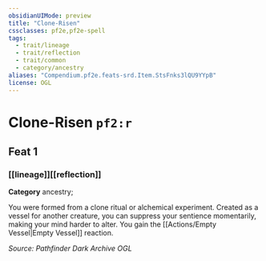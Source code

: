 ```yaml
---
obsidianUIMode: preview
title: "Clone-Risen"
cssclasses: pf2e,pf2e-spell
tags:
  - trait/lineage
  - trait/reflection
  - trait/common
  - category/ancestry
aliases: "Compendium.pf2e.feats-srd.Item.StsFnks3lQU9YYpB"
license: OGL
---
```

# Clone-Risen `pf2:r`
## Feat 1
### [[lineage]][[reflection]]

**Category** ancestry; 




You were formed from a clone ritual or alchemical experiment. Created as a vessel for another creature, you can suppress your sentience momentarily, making your mind harder to alter. You gain the [[Actions/Empty Vessel|Empty Vessel]] reaction.

*Source: Pathfinder Dark Archive*
*OGL*